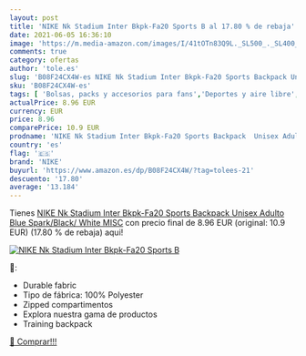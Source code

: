 ```yaml
---
layout: post
title: 'NIKE Nk Stadium Inter Bkpk-Fa20 Sports B al 17.80 % de rebaja'
date: 2021-06-05 16:36:10
image: 'https://m.media-amazon.com/images/I/41tOTn83Q9L._SL500_._SL400_.jpg'
comments: true
category: ofertas
author: 'tole.es'
slug: 'B08F24CX4W-es NIKE Nk Stadium Inter Bkpk-Fa20 Sports Backpack Unisex...'
sku: 'B08F24CX4W-es'
tags: [ 'Bolsas, packs y accesorios para fans','Deportes y aire libre','Mochilas para fans','Productos para fans','backpack','nike', ]
actualPrice: 8.96 EUR
currency: EUR
price: 8.96
comparePrice: 10.9 EUR
prodname: 'NIKE Nk Stadium Inter Bkpk-Fa20 Sports Backpack  Unisex Adulto  Blue Spark/Black/ White   MISC'
country: 'es'
flag: '🇪🇸'
brand: 'NIKE'
buyurl: 'https://www.amazon.es/dp/B08F24CX4W/?tag=tolees-21'
descuento: '17.80'
average: '13.184'
---
```


Tienes [NIKE Nk Stadium Inter Bkpk-Fa20 Sports Backpack  Unisex Adulto  Blue Spark/Black/ White   MISC](https://www.amazon.es/dp/B08F24CX4W/?tag=tolees-21) con precio final de  8.96 EUR (original: 10.9 EUR) (17.80 %  de rebaja) aqui!

[![NIKE Nk Stadium Inter Bkpk-Fa20 Sports B](https://m.media-amazon.com/images/I/41tOTn83Q9L._SL500_._SL400_.jpg)](https://www.amazon.es/dp/B08F24CX4W/?tag=tolees-21)

🔎:

- Durable fabric
- Tipo de fábrica: 100% Polyester
- Zipped compartimentos
- Explora nuestra gama de productos
- Training backpack

[🛒 Comprar!!!](https://www.amazon.es/dp/B08F24CX4W/?tag=tolees-21)
